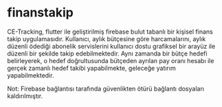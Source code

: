 # finanstakip

CE-Tracking, flutter ile geliştirilmiş firebase bulut tabanlı bir kişisel finans takip uygulamasıdır. Kullanıcı, aylık bütçesine göre harcamalarını, aylık düzenli ödediği abonelik servislerini kullanıcı dostu grafiksel bir arayüz ile düzenli bir şekilde takip edebilmektedir. Aynı zamanda bir bütçe hedefi belirleyerek, o hedef doğrultusunda bütçeden ayrılan pay oranı hesabı ile gerçek zamanlı hedef takibi yapabilmekte, geleceğe yatırım yapabilmektedir.

Not: Firebase bağlantısı tarafında güvenlikten ötürü bağlantı dosyaları kaldırılmıştır.
